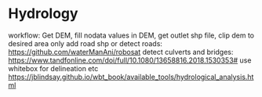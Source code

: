 # Hydrology
workflow:
  Get DEM, fill nodata values in DEM, get outlet shp file, clip dem  to desired area only
  add road shp or detect roads: https://github.com/waterManAni/robosat
  detect culverts and bridges: https://www.tandfonline.com/doi/full/10.1080/13658816.2018.1530353#
  use whitebox for delineation etc https://jblindsay.github.io/wbt_book/available_tools/hydrological_analysis.html
